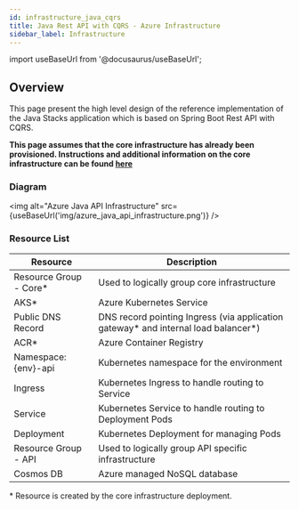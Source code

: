 ```yaml
---
id: infrastructure_java_cqrs
title: Java Rest API with CQRS - Azure Infrastructure
sidebar_label: Infrastructure
---
```


import useBaseUrl from '@docusaurus/useBaseUrl';

## Overview

This page present the high level design of the reference implementation of the Java Stacks
application which is based on Spring Boot Rest API with CQRS.

**This page assumes that the core infrastructure has already been provisioned. Instructions and additional information on the core infrastructure can be found [here](../../../../infrastructure/azure/core_infrastructure.md)**

### Diagram

<img alt="Azure Java API Infrastructure" src={useBaseUrl('img/azure_java_api_infrastructure.png')} />

### Resource List

| Resource                | Description                                                                          |
| ----------------------- | ------------------------------------------------------------------------------------ |
| Resource Group - Core\* | Used to logically group core infrastructure                                          |
| AKS\*                   | Azure Kubernetes Service                                                             |
| Public DNS Record       | DNS record pointing Ingress (via application gateway\* and internal load balancer\*) |
| ACR\*                   | Azure Container Registry                                                             |
| Namespace: {env}-api    | Kubernetes namespace for the environment                                             |
| Ingress                 | Kubernetes Ingress to handle routing to Service                                      |
| Service                 | Kubernetes Service to handle routing to Deployment Pods                              |
| Deployment              | Kubernetes Deployment for managing Pods                                              |
| Resource Group - API    | Used to logically group API specific infrastructure                                  |
| Cosmos DB               | Azure managed NoSQL database                                                         |

\* Resource is created by the core infrastructure deployment.
